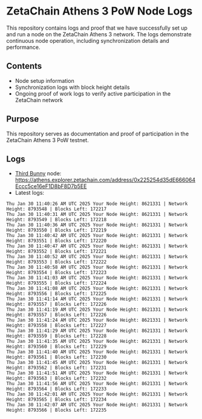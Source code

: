 # ZetaChain Athens 3 PoW Node Logs
This repository contains logs and proof that we have successfully set up and run a node on the ZetaChain Athens 3 network. The logs demonstrate continuous node operation, including synchronization details and performance.

## Contents
- Node setup information
- Synchronization logs with block height details
- Ongoing proof of work logs to verify active participation in the ZetaChain network

## Purpose
This repository serves as documentation and proof of participation in the ZetaChain Athens 3 PoW testnet.

## Logs

- [Third Bunny](https://thirdbunny.xyz/) node: https://athens.explorer.zetachain.com/address/0x225254d35dE666064Eccc5ce16eF1D8bF8D7b5EE
- Latest logs:
```
Thu Jan 30 11:40:26 AM UTC 2025 Your Node Height: 8621331 | Network Height: 8793548 | Blocks Left: 172217
Thu Jan 30 11:40:31 AM UTC 2025 Your Node Height: 8621331 | Network Height: 8793549 | Blocks Left: 172218
Thu Jan 30 11:40:36 AM UTC 2025 Your Node Height: 8621331 | Network Height: 8793550 | Blocks Left: 172219
Thu Jan 30 11:40:42 AM UTC 2025 Your Node Height: 8621331 | Network Height: 8793551 | Blocks Left: 172220
Thu Jan 30 11:40:47 AM UTC 2025 Your Node Height: 8621331 | Network Height: 8793552 | Blocks Left: 172221
Thu Jan 30 11:40:52 AM UTC 2025 Your Node Height: 8621331 | Network Height: 8793553 | Blocks Left: 172222
Thu Jan 30 11:40:58 AM UTC 2025 Your Node Height: 8621331 | Network Height: 8793554 | Blocks Left: 172223
Thu Jan 30 11:41:03 AM UTC 2025 Your Node Height: 8621331 | Network Height: 8793555 | Blocks Left: 172224
Thu Jan 30 11:41:08 AM UTC 2025 Your Node Height: 8621331 | Network Height: 8793556 | Blocks Left: 172225
Thu Jan 30 11:41:14 AM UTC 2025 Your Node Height: 8621331 | Network Height: 8793557 | Blocks Left: 172226
Thu Jan 30 11:41:19 AM UTC 2025 Your Node Height: 8621331 | Network Height: 8793557 | Blocks Left: 172226
Thu Jan 30 11:41:24 AM UTC 2025 Your Node Height: 8621331 | Network Height: 8793558 | Blocks Left: 172227
Thu Jan 30 11:41:29 AM UTC 2025 Your Node Height: 8621331 | Network Height: 8793559 | Blocks Left: 172228
Thu Jan 30 11:41:35 AM UTC 2025 Your Node Height: 8621331 | Network Height: 8793560 | Blocks Left: 172229
Thu Jan 30 11:41:40 AM UTC 2025 Your Node Height: 8621331 | Network Height: 8793561 | Blocks Left: 172230
Thu Jan 30 11:41:45 AM UTC 2025 Your Node Height: 8621331 | Network Height: 8793562 | Blocks Left: 172231
Thu Jan 30 11:41:51 AM UTC 2025 Your Node Height: 8621331 | Network Height: 8793563 | Blocks Left: 172232
Thu Jan 30 11:41:56 AM UTC 2025 Your Node Height: 8621331 | Network Height: 8793564 | Blocks Left: 172233
Thu Jan 30 11:42:01 AM UTC 2025 Your Node Height: 8621331 | Network Height: 8793565 | Blocks Left: 172234
Thu Jan 30 11:42:07 AM UTC 2025 Your Node Height: 8621331 | Network Height: 8793566 | Blocks Left: 172235
```
